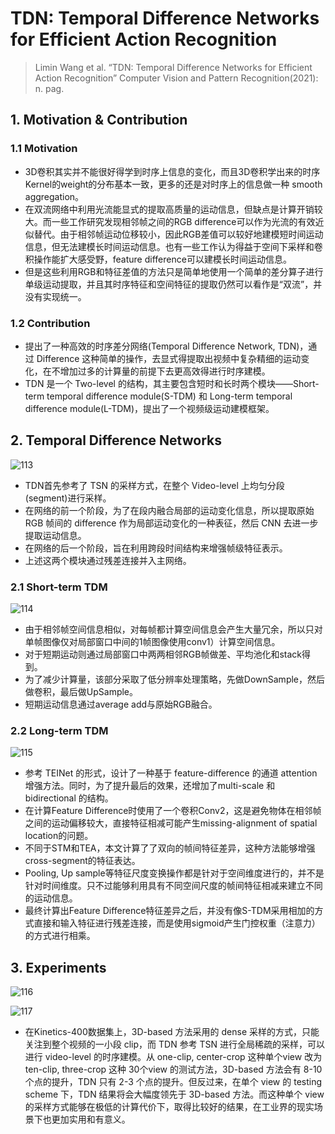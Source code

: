 # TDN: Temporal Difference Networks for Efficient Action Recognition

> Limin Wang et al. “TDN: Temporal Difference Networks for Efficient Action Recognition” Computer Vision and Pattern Recognition(2021): n. pag.

## 1. Motivation & Contribution

### 1.1 Motivation

- 3D卷积其实并不能很好得学到时序上信息的变化，而且3D卷积学出来的时序Kernel的weight的分布基本一致，更多的还是对时序上的信息做一种 smooth aggregation。
- 在双流网络中利用光流能显式的提取高质量的运动信息，但缺点是计算开销较大。而一些工作研究发现相邻帧之间的RGB difference可以作为光流的有效近似替代。由于相邻帧运动位移较小，因此RGB差值可以较好地建模短时间运动信息，但无法建模长时间运动信息。也有一些工作认为得益于空间下采样和卷积操作能扩大感受野，feature difference可以建模长时间运动信息。
- 但是这些利用RGB和特征差值的方法只是简单地使用一个简单的差分算子进行单级运动提取，并且其时序特征和空间特征的提取仍然可以看作是“双流”，并没有实现统一。

### 1.2 Contribution

- 提出了一种高效的时序差分网络(Temporal Difference Network, TDN)，通过 Difference 这种简单的操作，去显式得提取出视频中复杂精细的运动变化，在不增加过多的计算量的前提下去更高效得进行时序建模。
- TDN 是一个 Two-level 的结构，其主要包含短时和长时两个模块——Short-term temporal difference module(S-TDM) 和 Long-term temporal difference module(L-TDM)，提出了一个视频级运动建模框架。

## 2. Temporal Difference Networks

![113](images/113.png)

- TDN首先参考了 TSN 的采样方式，在整个 Video-level 上均匀分段(segment)进行采样。
- 在网络的前一个阶段，为了在段内融合局部的运动变化信息，所以提取原始 RGB 帧间的 difference 作为局部运动变化的一种表征，然后 CNN 去进一步提取运动信息。
- 在网络的后一个阶段，旨在利用跨段时间结构来增强帧级特征表示。
- 上述这两个模块通过残差连接并入主网络。

### 2.1 Short-term TDM

![114](images/114.png)

- 由于相邻帧空间信息相似，对每帧都计算空间信息会产生大量冗余，所以只对单帧图像仅对局部窗口中间的1帧图像使用conv1）计算空间信息。
- 对于短期运动则通过局部窗口中两两相邻RGB帧做差、平均池化和stack得到。
- 为了减少计算量，该部分采取了低分辨率处理策略，先做DownSample，然后做卷积，最后做UpSample。
- 短期运动信息通过average add与原始RGB融合。

### 2.2 Long-term TDM

![115](images/115.png)

- 参考 TEINet 的形式，设计了一种基于 feature-difference 的通道 attention 增强方法。同时，为了提升最后的效果，还增加了multi-scale 和 bidirectional 的结构。
- 在计算Feature Difference时使用了一个卷积Conv2，这是避免物体在相邻帧之间的运动偏移较大，直接特征相减可能产生missing-alignment of spatial location的问题。
- 不同于STM和TEA，本文计算了了双向的帧间特征差异，这种方法能够增强cross-segment的特征表达。
- Pooling, Up sample等特征尺度变换操作都是针对于空间维度进行的，并不是针对时间维度。只不过能够利用具有不同空间尺度的帧间特征相减来建立不同的运动信息。
- 最终计算出Feature Difference特征差异之后，并没有像S-TDM采用相加的方式直接和输入特征进行残差连接，而是使用sigmoid产生门控权重（注意力）的方式进行相乘。

## 3. Experiments

![116](images/116.png)

![117](images/117.png)

- 在Kinetics-400数据集上，3D-based 方法采用的 dense 采样的方式，只能关注到整个视频的一小段 clip，而 TDN 参考 TSN 进行全局稀疏的采样，可以进行 video-level 的时序建模。从 one-clip, center-crop 这种单个view 改为 ten-clip, three-crop 这种 30个view 的测试方法，3D-based 方法会有 8-10 个点的提升，TDN 只有 2-3 个点的提升。但反过来，在单个 view 的 testing scheme 下，TDN 结果将会大幅度领先于 3D-based 方法。而这种单个 view 的采样方式能够在极低的计算代价下，取得比较好的结果，在工业界的现实场景下也更加实用和有意义。

